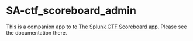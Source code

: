 # SA-ctf_scoreboard_admin

This is a companion app to to [The Splunk CTF Scoreboard app](https://github.com/splunk/SA-ctf_scoreboard). Please see the documentation there.
